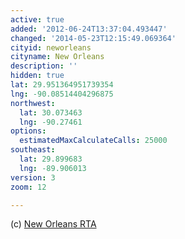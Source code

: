 ```yaml
---
active: true
added: '2012-06-24T13:37:04.493447'
changed: '2014-05-23T12:15:49.069364'
cityid: neworleans
cityname: New Orleans
description: ''
hidden: true
lat: 29.951364951739354
lng: -90.08514404296875
northwest:
  lat: 30.073463
  lng: -90.27461
options:
  estimatedMaxCalculateCalls: 25000
southeast:
  lat: 29.899683
  lng: -89.906013
version: 3
zoom: 12

---
```


(c) [New Orleans RTA](http://www.norta.com/)
